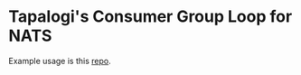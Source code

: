# Tapalogi's Consumer Group Loop for NATS

Example usage is this [repo](https://github.com/Tapalogi/tapa-micro-mailer).
